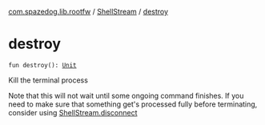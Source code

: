 [com.spazedog.lib.rootfw](../index.md) / [ShellStream](index.md) / [destroy](.)

# destroy

`fun destroy(): `[`Unit`](https://kotlinlang.org/api/latest/jvm/stdlib/kotlin/-unit/index.html)

Kill the terminal process

Note that this will not wait until some ongoing command finishes.
If you need to make sure that something get's processed fully before terminating,
consider using [ShellStream.disconnect](disconnect.md)


